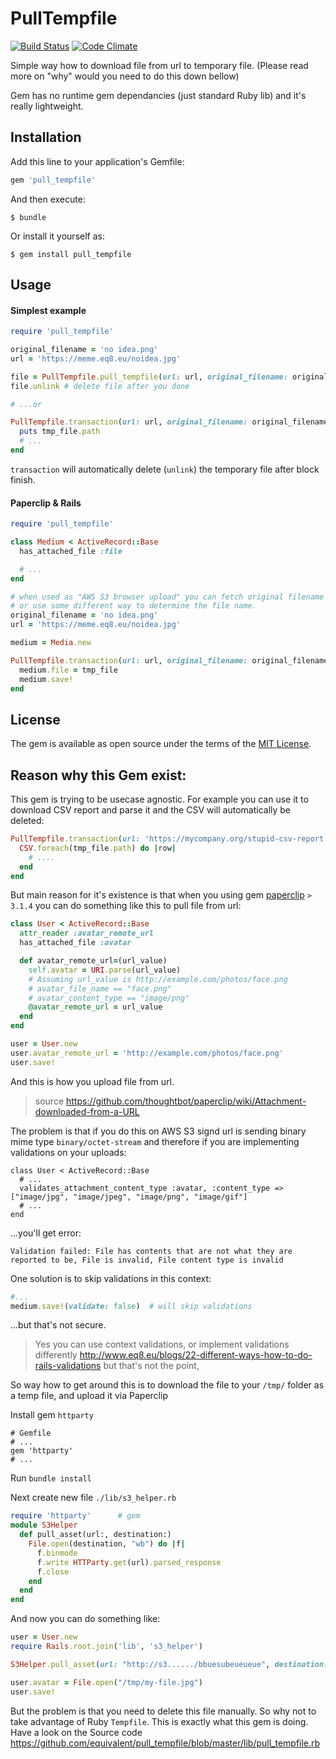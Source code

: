 # PullTempfile

[![Build Status](https://travis-ci.org/equivalent/pull_tempfile.svg?branch=master)](https://travis-ci.org/equivalent/pull_tempfile)
[![Code Climate](https://codeclimate.com/github/equivalent/pull_tempfile/badges/gpa.svg)](https://codeclimate.com/github/equivalent/pull_tempfile)

Simple way how to download file from url to temporary file. (Please read more on "why"  would you need to do this down bellow)

Gem has no runtime gem dependancies (just standard Ruby lib) and it's really lightweight.

## Installation

Add this line to your application's Gemfile:

```ruby
gem 'pull_tempfile'
```

And then execute:

    $ bundle

Or install it yourself as:

    $ gem install pull_tempfile

## Usage


#### Simplest example

```ruby
require 'pull_tempfile'

original_filename = 'no idea.png'
url = 'https://meme.eq8.eu/noidea.jpg'

file = PullTempfile.pull_tempfile(url: url, original_filename: original_filename)
file.unlink # delete file after you done

# ...or

PullTempfile.transaction(url: url, original_filename: original_filename) do |tmp_file|
  puts tmp_file.path
  # ...
end
```

`transaction` will automatically delete (`unlink`) the temporary file after block
finish.

#### Paperclip & Rails

```ruby
require 'pull_tempfile'

class Medium < ActiveRecord::Base
  has_attached_file :file

  # ...
end

# when used as "AWS S3 browser upload" you can fetch original filename as "${filename}" metadata
# or use some different way to determine the file name.
original_filename = 'no idea.png'
url = 'https://meme.eq8.eu/noidea.jpg'

medium = Media.new

PullTempfile.transaction(url: url, original_filename: original_filename) do |tmp_file|
  medium.file = tmp_file
  medium.save!
end
```

## License

The gem is available as open source under the terms of the [MIT License](http://opensource.org/licenses/MIT).


## Reason why this Gem exist:

This gem is trying to be usecase agnostic. For example you can use
it to download CSV report and parse it and the CSV will automatically be
deleted:

```ruby
PullTempfile.transaction(url: 'https://mycompany.org/stupid-csv-report.csv', original_filename: 'dont-care.csv') do |tmp_file|
  CSV.foreach(tmp_file.path) do |row|
    # ....
  end
end
```

But main reason for it's  existence is that when you using gem [paperclip](https://github.com/thoughtbot/paperclip) `> 3.1.4` you can do something like this to pull file from url:

```ruby
class User < ActiveRecord::Base
  attr_reader :avatar_remote_url
  has_attached_file :avatar

  def avatar_remote_url=(url_value)
    self.avatar = URI.parse(url_value)
    # Assuming url_value is http://example.com/photos/face.png
    # avatar_file_name == "face.png"
    # avatar_content_type == "image/png"
    @avatar_remote_url = url_value
  end
end

user = User.new
user.avatar_remote_url = 'http://example.com/photos/face.png'
user.save!
```

And this is how you upload file from url.

> source
> https://github.com/thoughtbot/paperclip/wiki/Attachment-downloaded-from-a-URL

The problem is that if you do this on AWS S3 signd url is sending binary mime type
`binary/octet-stream` and therefore
if you are implementing validations on your uploads:

```
class User < ActiveRecord::Base
  # ...
  validates_attachment_content_type :avatar, :content_type => ["image/jpg", "image/jpeg", "image/png", "image/gif"]
  # ...
end
```

...you'll get error:

```
Validation failed: File has contents that are not what they are
reported to be, File is invalid, File content type is invalid
```

One solution is to skip validations in this context:

```ruby
#...
medium.save!(validate: false)  # will skip validations
```

...but that's not secure.

> Yes you can use context validations, or implement validations differently
> http://www.eq8.eu/blogs/22-different-ways-how-to-do-rails-validations
> but that's not the point,

So way how to get around this is to  download the file to your `/tmp/` folder as a temp
file, and upload it via Paperclip

Install gem `httparty`

```
# Gemfile
# ...
gem 'httparty'
# ...
```

Run `bundle install`


Next create new file `./lib/s3_helper.rb`

```ruby
require 'httparty'      # gem
module S3Helper
  def pull_asset(url:, destination:)
    File.open(destination, "wb") do |f|
      f.binmode
      f.write HTTParty.get(url).parsed_response
      f.close
    end
  end
end
```

And now you can do something like:

```ruby
user = User.new
require Rails.root.join('lib', 's3_helper')

S3Helper.pull_asset(url: "http://s3....../bbuesubeueueue", destination: "/tmp/my-file.jpg")

user.avatar = File.open("/tmp/my-file.jpg")
user.save!
```

But the problem is that you need to delete this file manually. So why
not to take advantage of Ruby `Tempfile`. This is exactly what this gem
is doing. Have a look on the Source code  https://github.com/equivalent/pull_tempfile/blob/master/lib/pull_tempfile.rb
